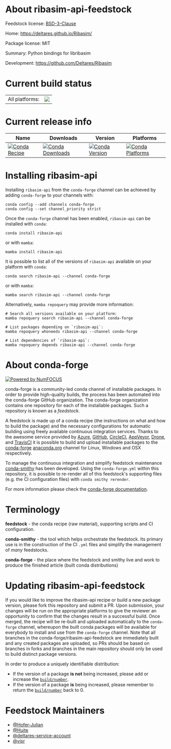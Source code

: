 About ribasim-api-feedstock
===========================

Feedstock license: [BSD-3-Clause](https://github.com/conda-forge/ribasim-api-feedstock/blob/main/LICENSE.txt)

Home: https://deltares.github.io/Ribasim/

Package license: MIT

Summary: Python bindings for libribasim

Development: https://github.com/Deltares/Ribasim

Current build status
====================


<table><tr><td>All platforms:</td>
    <td>
      <a href="https://dev.azure.com/conda-forge/feedstock-builds/_build/latest?definitionId=20743&branchName=main">
        <img src="https://dev.azure.com/conda-forge/feedstock-builds/_apis/build/status/ribasim-api-feedstock?branchName=main">
      </a>
    </td>
  </tr>
</table>

Current release info
====================

| Name | Downloads | Version | Platforms |
| --- | --- | --- | --- |
| [![Conda Recipe](https://img.shields.io/badge/recipe-ribasim--api-green.svg)](https://anaconda.org/conda-forge/ribasim-api) | [![Conda Downloads](https://img.shields.io/conda/dn/conda-forge/ribasim-api.svg)](https://anaconda.org/conda-forge/ribasim-api) | [![Conda Version](https://img.shields.io/conda/vn/conda-forge/ribasim-api.svg)](https://anaconda.org/conda-forge/ribasim-api) | [![Conda Platforms](https://img.shields.io/conda/pn/conda-forge/ribasim-api.svg)](https://anaconda.org/conda-forge/ribasim-api) |

Installing ribasim-api
======================

Installing `ribasim-api` from the `conda-forge` channel can be achieved by adding `conda-forge` to your channels with:

```
conda config --add channels conda-forge
conda config --set channel_priority strict
```

Once the `conda-forge` channel has been enabled, `ribasim-api` can be installed with `conda`:

```
conda install ribasim-api
```

or with `mamba`:

```
mamba install ribasim-api
```

It is possible to list all of the versions of `ribasim-api` available on your platform with `conda`:

```
conda search ribasim-api --channel conda-forge
```

or with `mamba`:

```
mamba search ribasim-api --channel conda-forge
```

Alternatively, `mamba repoquery` may provide more information:

```
# Search all versions available on your platform:
mamba repoquery search ribasim-api --channel conda-forge

# List packages depending on `ribasim-api`:
mamba repoquery whoneeds ribasim-api --channel conda-forge

# List dependencies of `ribasim-api`:
mamba repoquery depends ribasim-api --channel conda-forge
```


About conda-forge
=================

[![Powered by
NumFOCUS](https://img.shields.io/badge/powered%20by-NumFOCUS-orange.svg?style=flat&colorA=E1523D&colorB=007D8A)](https://numfocus.org)

conda-forge is a community-led conda channel of installable packages.
In order to provide high-quality builds, the process has been automated into the
conda-forge GitHub organization. The conda-forge organization contains one repository
for each of the installable packages. Such a repository is known as a *feedstock*.

A feedstock is made up of a conda recipe (the instructions on what and how to build
the package) and the necessary configurations for automatic building using freely
available continuous integration services. Thanks to the awesome service provided by
[Azure](https://azure.microsoft.com/en-us/services/devops/), [GitHub](https://github.com/),
[CircleCI](https://circleci.com/), [AppVeyor](https://www.appveyor.com/),
[Drone](https://cloud.drone.io/welcome), and [TravisCI](https://travis-ci.com/)
it is possible to build and upload installable packages to the
[conda-forge](https://anaconda.org/conda-forge) [anaconda.org](https://anaconda.org/)
channel for Linux, Windows and OSX respectively.

To manage the continuous integration and simplify feedstock maintenance
[conda-smithy](https://github.com/conda-forge/conda-smithy) has been developed.
Using the ``conda-forge.yml`` within this repository, it is possible to re-render all of
this feedstock's supporting files (e.g. the CI configuration files) with ``conda smithy rerender``.

For more information please check the [conda-forge documentation](https://conda-forge.org/docs/).

Terminology
===========

**feedstock** - the conda recipe (raw material), supporting scripts and CI configuration.

**conda-smithy** - the tool which helps orchestrate the feedstock.
                   Its primary use is in the construction of the CI ``.yml`` files
                   and simplify the management of *many* feedstocks.

**conda-forge** - the place where the feedstock and smithy live and work to
                  produce the finished article (built conda distributions)


Updating ribasim-api-feedstock
==============================

If you would like to improve the ribasim-api recipe or build a new
package version, please fork this repository and submit a PR. Upon submission,
your changes will be run on the appropriate platforms to give the reviewer an
opportunity to confirm that the changes result in a successful build. Once
merged, the recipe will be re-built and uploaded automatically to the
`conda-forge` channel, whereupon the built conda packages will be available for
everybody to install and use from the `conda-forge` channel.
Note that all branches in the conda-forge/ribasim-api-feedstock are
immediately built and any created packages are uploaded, so PRs should be based
on branches in forks and branches in the main repository should only be used to
build distinct package versions.

In order to produce a uniquely identifiable distribution:
 * If the version of a package **is not** being increased, please add or increase
   the [``build/number``](https://docs.conda.io/projects/conda-build/en/latest/resources/define-metadata.html#build-number-and-string).
 * If the version of a package **is** being increased, please remember to return
   the [``build/number``](https://docs.conda.io/projects/conda-build/en/latest/resources/define-metadata.html#build-number-and-string)
   back to 0.

Feedstock Maintainers
=====================

* [@Hofer-Julian](https://github.com/Hofer-Julian/)
* [@Huite](https://github.com/Huite/)
* [@deltares-service-account](https://github.com/deltares-service-account/)
* [@visr](https://github.com/visr/)

